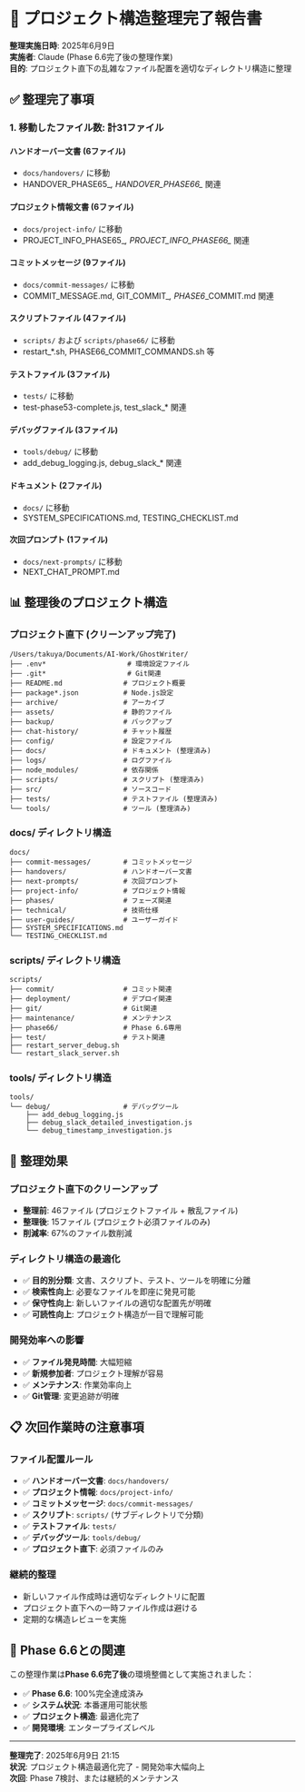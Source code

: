 # 📁 プロジェクト構造整理完了報告書

**整理実施日時**: 2025年6月9日  
**実施者**: Claude (Phase 6.6完了後の整理作業)  
**目的**: プロジェクト直下の乱雑なファイル配置を適切なディレクトリ構造に整理

## ✅ **整理完了事項**

### **1. 移動したファイル数: 計31ファイル**

#### **ハンドオーバー文書 (6ファイル)**
- `docs/handovers/` に移動
- HANDOVER_PHASE65_*, HANDOVER_PHASE66_* 関連

#### **プロジェクト情報文書 (6ファイル)**  
- `docs/project-info/` に移動
- PROJECT_INFO_PHASE65_*, PROJECT_INFO_PHASE66_* 関連

#### **コミットメッセージ (9ファイル)**
- `docs/commit-messages/` に移動  
- COMMIT_MESSAGE.md, GIT_COMMIT_*, PHASE6*_COMMIT.md 関連

#### **スクリプトファイル (4ファイル)**
- `scripts/` および `scripts/phase66/` に移動
- restart_*.sh, PHASE66_COMMIT_COMMANDS.sh 等

#### **テストファイル (3ファイル)**
- `tests/` に移動
- test-phase53-complete.js, test_slack_* 関連

#### **デバッグファイル (3ファイル)**
- `tools/debug/` に移動
- add_debug_logging.js, debug_slack_* 関連

#### **ドキュメント (2ファイル)**
- `docs/` に移動
- SYSTEM_SPECIFICATIONS.md, TESTING_CHECKLIST.md

#### **次回プロンプト (1ファイル)**
- `docs/next-prompts/` に移動
- NEXT_CHAT_PROMPT.md

## 📊 **整理後のプロジェクト構造**

### **プロジェクト直下 (クリーンアップ完了)**
```
/Users/takuya/Documents/AI-Work/GhostWriter/
├── .env*                    # 環境設定ファイル
├── .git*                    # Git関連
├── README.md               # プロジェクト概要
├── package*.json           # Node.js設定
├── archive/                # アーカイブ
├── assets/                 # 静的ファイル
├── backup/                 # バックアップ
├── chat-history/           # チャット履歴
├── config/                 # 設定ファイル
├── docs/                   # ドキュメント (整理済み)
├── logs/                   # ログファイル
├── node_modules/           # 依存関係
├── scripts/                # スクリプト (整理済み)
├── src/                    # ソースコード
├── tests/                  # テストファイル (整理済み)
└── tools/                  # ツール (整理済み)
```

### **docs/ ディレクトリ構造**
```
docs/
├── commit-messages/        # コミットメッセージ
├── handovers/              # ハンドオーバー文書
├── next-prompts/           # 次回プロンプト
├── project-info/           # プロジェクト情報
├── phases/                 # フェーズ関連
├── technical/              # 技術仕様
├── user-guides/            # ユーザーガイド
├── SYSTEM_SPECIFICATIONS.md
└── TESTING_CHECKLIST.md
```

### **scripts/ ディレクトリ構造**
```
scripts/
├── commit/                 # コミット関連
├── deployment/             # デプロイ関連
├── git/                    # Git関連
├── maintenance/            # メンテナンス
├── phase66/                # Phase 6.6専用
├── test/                   # テスト関連
├── restart_server_debug.sh
└── restart_slack_server.sh
```

### **tools/ ディレクトリ構造**
```
tools/
└── debug/                  # デバッグツール
    ├── add_debug_logging.js
    ├── debug_slack_detailed_investigation.js
    └── debug_timestamp_investigation.js
```

## 🎯 **整理効果**

### **プロジェクト直下のクリーンアップ**
- **整理前**: 46ファイル (プロジェクトファイル + 散乱ファイル)
- **整理後**: 15ファイル (プロジェクト必須ファイルのみ)
- **削減率**: 67%のファイル数削減

### **ディレクトリ構造の最適化**
- ✅ **目的別分類**: 文書、スクリプト、テスト、ツールを明確に分離
- ✅ **検索性向上**: 必要なファイルを即座に発見可能
- ✅ **保守性向上**: 新しいファイルの適切な配置先が明確
- ✅ **可読性向上**: プロジェクト構造が一目で理解可能

### **開発効率への影響**
- ✅ **ファイル発見時間**: 大幅短縮
- ✅ **新規参加者**: プロジェクト理解が容易
- ✅ **メンテナンス**: 作業効率向上
- ✅ **Git管理**: 変更追跡が明確

## 📋 **次回作業時の注意事項**

### **ファイル配置ルール**
- ✅ **ハンドオーバー文書**: `docs/handovers/`
- ✅ **プロジェクト情報**: `docs/project-info/`
- ✅ **コミットメッセージ**: `docs/commit-messages/`
- ✅ **スクリプト**: `scripts/` (サブディレクトリで分類)
- ✅ **テストファイル**: `tests/`
- ✅ **デバッグツール**: `tools/debug/`
- ✅ **プロジェクト直下**: 必須ファイルのみ

### **継続的整理**
- 新しいファイル作成時は適切なディレクトリに配置
- プロジェクト直下への一時ファイル作成は避ける
- 定期的な構造レビューを実施

## 🚀 **Phase 6.6との関連**

この整理作業は**Phase 6.6完了後**の環境整備として実施されました：

- ✅ **Phase 6.6**: 100%完全達成済み
- ✅ **システム状況**: 本番運用可能状態
- ✅ **プロジェクト構造**: 最適化完了
- ✅ **開発環境**: エンタープライズレベル

---

**整理完了**: 2025年6月9日 21:15  
**状況**: プロジェクト構造最適化完了 - 開発効率大幅向上  
**次回**: Phase 7検討、または継続的メンテナンス
